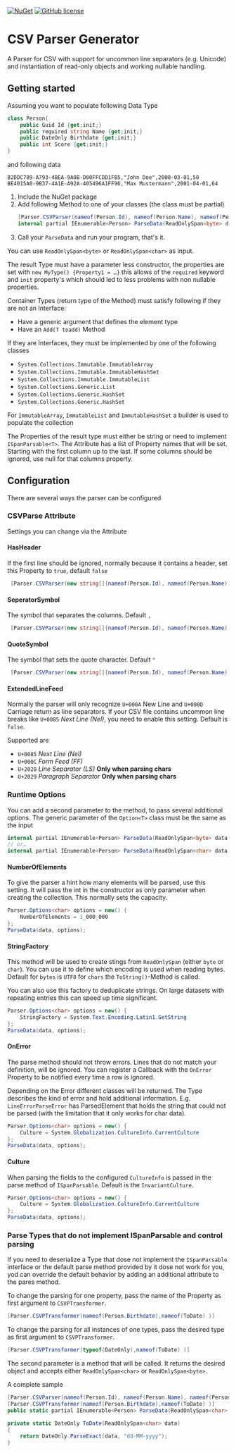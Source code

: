 [![NuGet](https://img.shields.io/nuget/v/CSVParserGenerator.svg?style=flat-square)](https://www.nuget.org/packages/CSVParserGenerator/)
[![GitHub license](https://img.shields.io/github/license/LokiMidgard/CSV-Parser-Generator.svg?style=flat-squar)](https://tldrlegal.com/license/mit-license#summary)


# CSV Parser Generator

A Parser for CSV with support for uncommon line separators (e.g. Unicode) and instantiation of read-only objects and working nullable handling.

## Getting started


Assuming you want to populate following Data Type

```c#
class Person{
    public Guid Id {get;init;}
    public required string Name {get;init;}
    public DateOnly Birthdate {get;init;}
    public int Score {get;init;}
}
```

and following data

```csv
B2DDC789-A793-4BEA-9A0B-D00FFCDD1FB5,"John Doe",2000-03-01,50
BE4015A0-9B37-4A1E-A92A-405496A1FF96,"Max Mustermann",2001-04-01,64
```

1. Include the NuGet package
1. Add following Method to one of your classes (the class must be partial)
    ```c#
    [Parser.CSVParser(nameof(Person.Id), nameof(Person.Name), nameof(Person.Birthdate), nameof(Person.Score))]
    internal partial IEnumerable<Person> ParseData(ReadOnlySpan<byte> data);
    ```
1. Call your `ParseData` and run your program, that's it.


You can use `ReadOnlySpan<byte>` or `ReadOnlySpan<char>` as input.

The result Type must have a parameter less constructor, the properties are set
with `new MyType() {Property1 = …}` this allows of the `required` keyword and
`init` property's which should led to less problems with non nullable
properties.

Container Types (return type of the Method) must satisfy following if they are not an Interface:
- Have a generic argument that defines the element type
- Have an `Add(T toadd)` Method

If they are Interfaces, they must be implemented by one of the following classes
- `System.Collections.Immutable.ImmutableArray`
- `System.Collections.Immutable.ImmutableHashSet`
- `System.Collections.Immutable.ImmutableList`
- `System.Collections.Generic.List`
- `System.Collections.Generic.HashSet`
- `System.Collections.Generic.HashSet`

For `ImmutableArray`, `ImmutableList` and `ImmutableHashSet` a builder is used to populate the collection

The Properties of the result type must either be string or need to implement
`ISpanParsable<T>`. The Attribute has a list of Property names that will be set.
Starting with the first column up to the last. If some columns should be
ignored, use null for that columns property.

## Configuration

There are several ways the parser can be configured

### CSVParse Attribute 

Settings you can change via the Attribute

#### HasHeader

If the first line should be ignored, normally because it contains a header, set this Property to `true`, default `false`

```c#
 [Parser.CSVParser(new string[]{nameof(Person.Id), nameof(Person.Name), nameof(Person.Birthdate), nameof(Person.Score)}, HasHeader = true )]
```

#### SeperatorSymbol

The symbol that separates the columns. Default `,`

```c#
 [Parser.CSVParser(new string[]{nameof(Person.Id), nameof(Person.Name), nameof(Person.Birthdate), nameof(Person.Score)}, SeperatorSymbol = ';' )]
```


#### QuoteSymbol

The symbol that sets the quote character. Default `"`

```c#
 [Parser.CSVParser(new string[]{nameof(Person.Id), nameof(Person.Name), nameof(Person.Birthdate), nameof(Person.Score)}, QuoteSymbol = '"' )]
```


#### ExtendedLineFeed

Normally the parser will only recognize `U+000A` New Line and `U+000D` Carriage return as line separators.
If your CSV file contains uncommon line breaks like `U+0085` *Next Line (Nel)*, you need to enable this setting. Default is `false`.

Supported are
- `U+0085` *Next Line (Nel)*
- `U+000C` *Form Feed (FF)*
- `U+2028` *Line Separator (LS)* **Only when parsing chars**
- `U+2029` *Paragraph Separator* **Only when parsing chars**


### Runtime Options

You can add a second parameter to the method, to pass several additional
options. The generic parameter of the `Option<T>` class must be the same as the
input

```c#
internal partial IEnumerable<Person> ParseData(ReadOnlySpan<byte> data, Parser.Option<byte> options);
// or…
internal partial IEnumerable<Person> ParseData(ReadOnlySpan<char> data, Parser.Option<char> options);
```

#### NumberOfElements

To give the parser a hint how many elements will be parsed, use this setting. It
will pass the int in the constructor as only parameter when creating the
collection. This normally sets the capacity.

```c#
Parser.Options<char> options = new() { 
    NumberOfElements = 1_000_000
};
ParseData(data, options);
```

#### StringFactory

This method will be used to create stings from `ReadOnlySpan` (either `byte` or
`char`). You can use it to define which encoding is used when reading bytes.
Default for `bytes` is `UTF8` for `chars` the `ToString()`-Method is called.

You can also use this factory to deduplicate strings. On large datasets with
repeating entries this can speed up time significant.

```c#
Parser.Options<char> options = new() { 
    StringFactory = System.Text.Encoding.Latin1.GetString
};
ParseData(data, options);
```


#### OnError

The parse method should not throw errors. Lines that do not match your
definition, will be ignored. You can register a Callback with the `OnError`
Property to be notified every time a row is ignored.

Depending on the Error different classes will be returned. The Type describes
the kind of error and hold additional information. E.g. `LineErrorParseError`
has ParsedElement that holds the string that could not be parsed (with the
limitation that it only works for char data).

```c#
Parser.Options<char> options = new() { 
    Culture = System.Globalization.CultureInfo.CurrentCulture
};
ParseData(data, options);
```

#### Culture

When parsing the fields to the configured `CultureInfo` is passed in the parse
method of `ISpanParsable`. Default is the `InvariantCulture`.

```c#
Parser.Options<char> options = new() { 
    Culture = System.Globalization.CultureInfo.CurrentCulture
};
ParseData(data, options);
```


### Parse Types that do not implement ISpanParsable and control parsing

If you need to deserialize a Type that dose not implement the `ISpanParsable`
interface or the default parse method provided by it dose not work for you, yod
can override the default behavior by adding an additional attribute to the pares method.

To change the parsing for one property, pass the name of the Property as first argument to `CSVPTransformer`.

```c#
[Parser.CSVPTransformer(nameof(Person.Birthdate),nameof(ToDate) )]
```

To change the parsing for all instances of one types, pass the desired type as first argument to `CSVPTransformer`.
```c#
[Parser.CSVPTransformer(typeof(DateOnly),nameof(ToDate) )]
```

The second parameter is a method that will be called. It returns the desired object and accepts either `ReadOnlySpan<char>` or `ReadOnlySpan<byte>`.

A complete sample
```c#
[Parser.CSVParser(nameof(Person.Id), nameof(Person.Name), nameof(Person.Birthdate), nameof(Person.Score))]
[Parser.CSVPTransformer(nameof(Person.Birthdate),nameof(ToDate) )]
public static partial IEnumerable<Person> ParseData(ReadOnlySpan<char> data);

private static DateOnly ToDate(ReadOnlySpan<char> data)
{
    return DateOnly.ParseExact(data, "dd-MM-yyyy");
}
```



